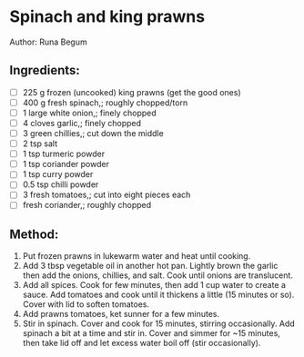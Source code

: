 # Spinach and king prawns
Author: Runa Begum


## Ingredients:
- [ ] 225 g frozen (uncooked) king prawns (get the good ones)
- [ ] 400 g fresh spinach,; roughly chopped/torn
- [ ] 1 large white onion,; finely chopped
- [ ] 4 cloves garlic,; finely chopped
- [ ] 3 green chillies,; cut down the middle
- [ ] 2 tsp salt
- [ ] 1 tsp turmeric powder
- [ ] 1 tsp coriander powder
- [ ] 1 tsp curry powder
- [ ] 0.5 tsp chilli powder
- [ ] 3 fresh tomatoes,; cut into eight pieces each
- [ ] fresh coriander,; roughly chopped

## Method:
1. Put frozen prawns in lukewarm water and heat until cooking.
2. Add 3 tbsp vegetable oil in another hot pan. Lightly brown the garlic then add the onions, chillies, and salt. Cook until onions are translucent.
3. Add all spices. Cook for few minutes, then add 1 cup water to create a sauce. Add tomatoes and cook until it thickens a little (15 minutes or so). Cover with lid to soften tomatoes.
4. Add prawns tomatoes, ket sunner for a few minutes.
5. Stir in spinach. Cover and cook for 15 minutes, stirring occasionally. Add spinach a bit at a time and stir in. Cover and simmer for ~15 minutes, then take lid off and let excess water boil off (stir occasionally).
<!--stackedit_data:
eyJoaXN0b3J5IjpbMjUzMjc5NDkzXX0=
-->